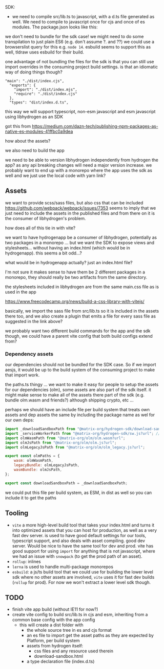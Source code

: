 SDK:

 - we need to compile src/lib.ts to javascript, with a d.ts file generated as well. We need to compile to javascript once for cjs and once of es modules. The package.json looks like this:

we don't need to bundle for the sdk case! we might need to do some transpilation to just plain ES6 (e.g. don't assume ?. and ??) we could use a browserslist query for this e.g. `node 14`. esbuild seems to support this as well, tldraw uses esbuild for their build.

one advantage of not bundling the files for the sdk is that you can still use import overrides in the consuming project build settings. is that an idiomatic way of doing things though?



```
"main": "./dist/index.cjs",
  "exports": {
    "import": "./dist/index.mjs",
    "require": "./dist/index.cjs"
  },
  "types": "dist/index.d.ts",
```

this way we will support typescript, non-esm javascript and esm javascript using libhydrogen as an SDK

got this from https://medium.com/dazn-tech/publishing-npm-packages-as-native-es-modules-41ffbc0a9dea

how about the assets?

we also need to build the app

we need to be able to version libhydrogen independently from hydrogen the app? as any api breaking changes will need a major version increase. we probably want to end up with a monorepo where the app uses the sdk as well and we just use the local code with yarn link?

## Assets

we want to provide scss/sass files, but also css that can be included
https://github.com/webpack/webpack/issues/7353 seems to imply that we just need to include the assets in the published files and from there on it is the consumer of libhydrogen's problem.


how does all of this tie in with vite?


we want to have hydrogenapp be a consumer of libhydrogen, potentially as two packages in a monorepo ... but we want the SDK to expose views and stylesheets... without having an index.html (which would be in hydrogenapp). this seems a bit odd...?

what would be in hydrogenapp actually? just an index.html file?

I'm not sure it makes sense to have them be 2 different packages in a monorepo, they should really be two artifacts from the same directory.

the stylesheets included in libhydrogen are from the same main.css file as is used in the app

https://www.freecodecamp.org/news/build-a-css-library-with-vitejs/

basically, we import the sass file from src/lib.ts so it is included in the assets there too, and we also create a plugin that emits a file for every sass file as suggested in the link above?

we probably want two different build commands for the app and the sdk though, we could have a parent vite config that both build configs extend from?


### Dependency assets
our dependencies should not be bundled for the SDK case. So if we import aesjs, it would be up to the build system of the consuming project to make that import work.

the paths.ts thingy ... we want to make it easy for people to setup the assets for our dependencies (olm), some assets are also part of the sdk itself. it might make sense to make all of the assets there part of the sdk (e.g. bundle olm.wasm and friends?) although shipping crypto, etc ...

perhaps we should have an include file per build system that treats own assets and dep assets the same by including the package name as wel for our own deps:
```js
import _downloadSandboxPath from "@matrix-org/hydrogen-sdk/download-sandbox.html?url";
import _serviceWorkerPath from "@matrix-org/hydrogen-sdk/sw.js?url"; // not yet sure this is the way to do it
import olmWasmPath from "@matrix-org/olm/olm.wasm?url";
import olmJsPath from "@matrix-org/olm/olm.js?url";
import olmLegacyJsPath from "@matrix-org/olm/olm_legacy.js?url";

export const olmPaths = {
    wasm: olmWasmPath,
    legacyBundle: olmLegacyJsPath,
    wasmBundle: olmJsPath,
};

export const downloadSandboxPath = _downloadSandboxPath;
```

we could put this file per build system, as ESM, in dist as well so you can include it to get the paths


## Tooling

 - `vite` a more high-level build tool that takes your index.html and turns it into optimized assets that you can host for production, as well as a very fast dev server. is used to have good default settings for our tools, typescript support, and also deals with asset compiling. good dev server. Would be nice to have the same tool for dev and prod. vite has good support for using `import` for anything that is not javascript, where we had an issue with `snowpack` (to get the prod path of an asset).
 - `rollup`: inlines 
 - `lerna` is used to handle multi-package monorepos
 - `esbuild`: a js/ts build tool that we could use for building the lower level sdk where no other assets are involved, `vite` uses it for fast dev builds (`rollup` for prod). For now we won't extract a lower level sdk though.


## TODO

 - finish vite app build (without IE11 for now?)
 - create vite config to build src/lib.ts in cjs and esm, inheriting from a common base config with the app config
    - this will create a dist folder with
        - the whole source tree in es and cjs format
        - an es file to import get the asset paths as they are expected by Platform, per build system
        - assets from hydrogen itself:
            - css files and any resource used therein
            - download-sandbox.html
        - a type declaration file (index.d.ts)
